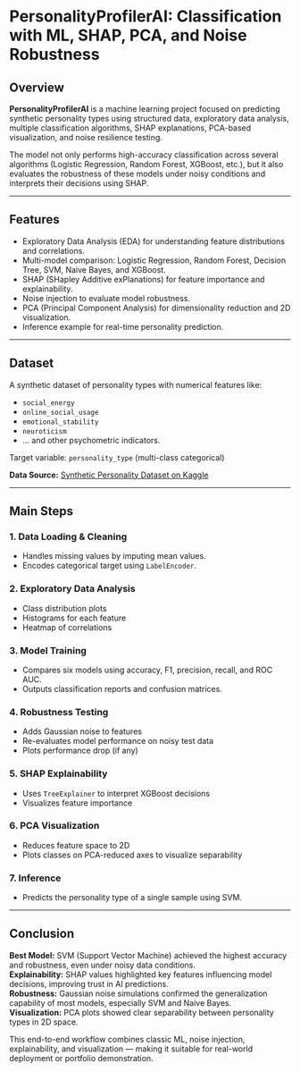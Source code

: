 # PersonalityProfilerAI: Classification with ML, SHAP, PCA, and Noise Robustness

## Overview

**PersonalityProfilerAI** is a machine learning project focused on predicting synthetic personality types using structured data, exploratory data analysis, multiple classification algorithms, SHAP explanations, PCA-based visualization, and noise resilience testing.

The model not only performs high-accuracy classification across several algorithms (Logistic Regression, Random Forest, XGBoost, etc.), but it also evaluates the robustness of these models under noisy conditions and interprets their decisions using SHAP.

---

## Features

- Exploratory Data Analysis (EDA) for understanding feature distributions and correlations.
- Multi-model comparison: Logistic Regression, Random Forest, Decision Tree, SVM, Naive Bayes, and XGBoost.
- SHAP (SHapley Additive exPlanations) for feature importance and explainability.
- Noise injection to evaluate model robustness.
- PCA (Principal Component Analysis) for dimensionality reduction and 2D visualization.
- Inference example for real-time personality prediction.

---

## Dataset

A synthetic dataset of personality types with numerical features like:

- `social_energy`
- `online_social_usage`
- `emotional_stability`
- `neuroticism`
- ... and other psychometric indicators.

Target variable: `personality_type` (multi-class categorical)

**Data Source:** [Synthetic Personality Dataset on Kaggle](https://www.kaggle.com/datasets/miadul/introvert-extrovert-and-ambivert-classification)

---

## Main Steps

### 1. Data Loading & Cleaning

- Handles missing values by imputing mean values.
- Encodes categorical target using `LabelEncoder`.

### 2. Exploratory Data Analysis

- Class distribution plots
- Histograms for each feature
- Heatmap of correlations

### 3. Model Training

- Compares six models using accuracy, F1, precision, recall, and ROC AUC.
- Outputs classification reports and confusion matrices.

### 4. Robustness Testing

- Adds Gaussian noise to features
- Re-evaluates model performance on noisy test data
- Plots performance drop (if any)

### 5. SHAP Explainability

- Uses `TreeExplainer` to interpret XGBoost decisions
- Visualizes feature importance

### 6. PCA Visualization

- Reduces feature space to 2D
- Plots classes on PCA-reduced axes to visualize separability

### 7. Inference

- Predicts the personality type of a single sample using SVM.

---

## Conclusion


**Best Model:** SVM (Support Vector Machine) achieved the highest accuracy and robustness, even under noisy data conditions.\
**Explainability:** SHAP values highlighted key features influencing model decisions, improving trust in AI predictions.\
**Robustness:** Gaussian noise simulations confirmed the generalization capability of most models, especially SVM and Naive Bayes.\
**Visualization:** PCA plots showed clear separability between personality types in 2D space.

This end-to-end workflow combines classic ML, noise injection, explainability, and visualization — making it suitable for real-world deployment or portfolio demonstration.

